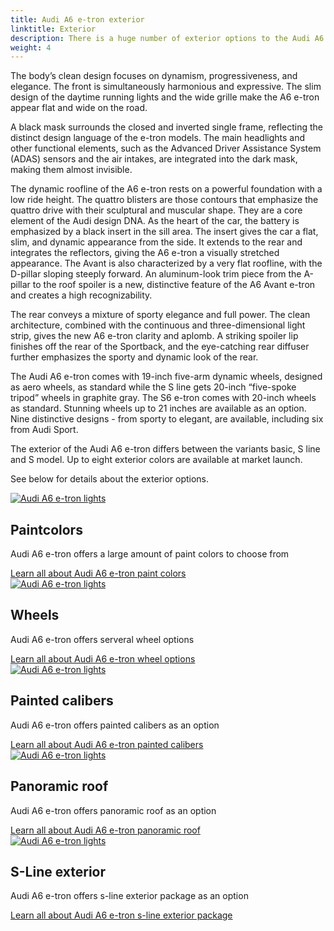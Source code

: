 ```yaml
---
title: Audi A6 e-tron exterior
linktitle: Exterior
description: There is a huge number of exterior options to the Audi A6 e-tron. Paint colors, body shapes, wheels, paint styles, different optics, color in grille,  mirror types, and many more options making it possible to order the car after your preferences. 
weight: 4
---
```

<!-- markdownlint-disable MD033 -->
<!-- markdownlint-disable MD010 -->

The body’s clean design focuses on dynamism, progressiveness, and elegance. The front is simultaneously harmonious and expressive. The slim design of the daytime running lights and the wide grille make the A6 e-tron appear flat and wide on the road.

A black mask surrounds the closed and inverted single frame, reflecting the distinct design language of the e-tron models. The main headlights and other functional elements, such as the Advanced Driver Assistance System (ADAS) sensors and the air intakes, are integrated into the dark mask, making them almost invisible.

The dynamic roofline of the A6 e-tron rests on a powerful foundation with a low ride height. The quattro blisters are those contours that emphasize the quattro drive with their sculptural and muscular shape. They are a core element of the Audi design DNA. As the heart of the car, the battery is emphasized by a black insert in the sill area. The insert gives the car a flat, slim, and dynamic appearance from the side. It extends to the rear and integrates the reflectors, giving the A6 e-tron a visually stretched appearance. The Avant is also characterized by a very flat roofline, with the D-pillar sloping steeply forward. An aluminum-look trim piece from the A-pillar to the roof spoiler is a new, distinctive feature of the A6 Avant e-tron and creates a high recognizability.

The rear conveys a mixture of sporty elegance and full power. The clean architecture, combined with the continuous and three-dimensional light strip, gives the new A6 e-tron clarity and aplomb. A striking spoiler lip finishes off the rear of the Sportback, and the eye-catching rear diffuser further emphasizes the sporty and dynamic look of the rear.

The Audi A6 e-tron comes with 19-inch five-arm dynamic wheels, designed as aero wheels, as standard while the S line gets 20-inch “five-spoke tripod” wheels in graphite gray. The S6 e-tron comes with 20-inch wheels as standard. Stunning wheels up to 21 inches are available as an option. Nine distinctive designs - from sporty to elegant, are available, including six from Audi Sport.

The exterior of the Audi A6 e-tron differs between the variants basic, S line and S model. Up to eight exterior colors are available at market launch.

See below for details about the exterior options.

<div class="container p-3 mb-4 bg-body-tertiary rounded border">
	<a href="paint/"><img src="https://media.electrichasgoneaudi.net/multimedia/models/a6-e-tron/exterior/paint/plasmablue_1_st.jpg" class="img-fluid mb-2" class="img-fluid" alt="Audi A6 e-tron lights" ></a>
	<h2>Paintcolors</h2>
	<p>
		Audi A6 e-tron offers a large amount of paint colors to choose from
	</p>
	<a href="paint/" class="btn btn-outline-primary" role="button">Learn all about Audi A6 e-tron paint colors</a>
</div>
<div class="container p-3 mb-4 bg-body-tertiary rounded border">
	<a href="wheels/"><img src="https://media.electrichasgoneaudi.net/multimedia/models/a6-e-tron/exterior/wheels/wheels_1_st.jpg" class="img-fluid mb-2" class="img-fluid" alt="Audi A6 e-tron lights" ></a>
	<h2>Wheels</h2>
	<p>
		Audi A6 e-tron offers serveral wheel options
	</p>
	<a href="wheels/" class="btn btn-outline-primary" role="button">Learn all about Audi A6 e-tron wheel options</a>
</div>
<div class="container p-3 mb-4 bg-body-tertiary rounded border">
	<a href="paintedcalibers/"><img src="https://media.electrichasgoneaudi.net/multimedia/models/a6-e-tron/exterior/paintedcalibers/calibers_1_st.jpg" class="img-fluid mb-2" class="img-fluid" alt="Audi A6 e-tron lights" ></a>
	<h2>Painted calibers</h2>
	<p>
		Audi A6 e-tron offers painted calibers as an option
	</p>
	<a href="paintedcalibers/" class="btn btn-outline-primary" role="button">Learn all about Audi A6 e-tron painted calibers</a>
</div>
<div class="container p-3 mb-4 bg-body-tertiary rounded border">
	<a href="panoramicroof/"><img src="https://media.electrichasgoneaudi.net/multimedia/models/a6-e-tron/exterior/panoramicroof/roof_1_st.jpg" class="img-fluid mb-2" class="img-fluid" alt="Audi A6 e-tron lights" ></a>
	<h2>Panoramic roof</h2>
	<p>
		Audi A6 e-tron offers panoramic roof as an option
	</p>
	<a href="panoramicroof/" class="btn btn-outline-primary" role="button">Learn all about Audi A6 e-tron panoramic roof</a>
</div>
<div class="container p-3 mb-4 bg-body-tertiary rounded border">
	<a href="s-line/"><img src="https://media.electrichasgoneaudi.net/multimedia/models/a6-e-tron/exterior/s-line/sline_1_st.jpg class="img-fluid mb-2" class="img-fluid" alt="Audi A6 e-tron lights" ></a>
	<h2>S-Line exterior</h2>
	<p>
		Audi A6 e-tron offers s-line exterior package as an option
	</p>
	<a href="s-line/" class="btn btn-outline-primary" role="button">Learn all about Audi A6 e-tron s-line exterior package</a>
</div>